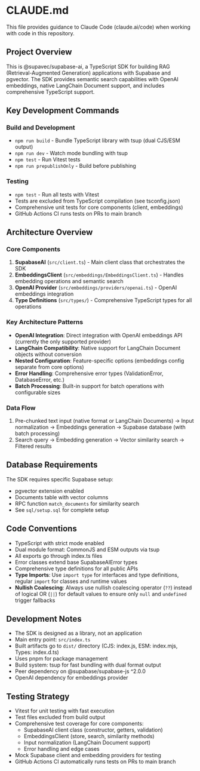# CLAUDE.md

This file provides guidance to Claude Code (claude.ai/code) when working with code in this repository.

## Project Overview

This is @supavec/supabase-ai, a TypeScript SDK for building RAG (Retrieval-Augmented Generation) applications with Supabase and pgvector. The SDK provides semantic search capabilities with OpenAI embeddings, native LangChain Document support, and includes comprehensive TypeScript support.

## Key Development Commands

### Build and Development
- `npm run build` - Bundle TypeScript library with tsup (dual CJS/ESM output)
- `npm run dev` - Watch mode bundling with tsup
- `npm test` - Run Vitest tests
- `npm run prepublishOnly` - Build before publishing

### Testing
- `npm test` - Run all tests with Vitest
- Tests are excluded from TypeScript compilation (see tsconfig.json)
- Comprehensive unit tests for core components (client, embeddings)
- GitHub Actions CI runs tests on PRs to main branch

## Architecture Overview

### Core Components
1. **SupabaseAI** (`src/client.ts`) - Main client class that orchestrates the SDK
2. **EmbeddingsClient** (`src/embeddings/EmbeddingsClient.ts`) - Handles embedding operations and semantic search
3. **OpenAI Provider** (`src/embeddings/providers/openai.ts`) - OpenAI embeddings integration
4. **Type Definitions** (`src/types/`) - Comprehensive TypeScript types for all operations

### Key Architecture Patterns
- **OpenAI Integration**: Direct integration with OpenAI embeddings API (currently the only supported provider)
- **LangChain Compatibility**: Native support for LangChain Document objects without conversion
- **Nested Configuration**: Feature-specific options (embeddings config separate from core options)
- **Error Handling**: Comprehensive error types (ValidationError, DatabaseError, etc.)
- **Batch Processing**: Built-in support for batch operations with configurable sizes

### Data Flow
1. Pre-chunked text input (native format or LangChain Documents) → Input normalization → Embeddings generation → Supabase database (with batch processing)
2. Search query → Embedding generation → Vector similarity search → Filtered results

## Database Requirements

The SDK requires specific Supabase setup:
- pgvector extension enabled
- Documents table with vector columns
- RPC function `match_documents` for similarity search
- See `sql/setup.sql` for complete setup

## Code Conventions

- TypeScript with strict mode enabled
- Dual module format: CommonJS and ESM outputs via tsup
- All exports go through index.ts files
- Error classes extend base SupabaseAIError types
- Comprehensive type definitions for all public APIs
- **Type Imports**: Use `import type` for interfaces and type definitions, regular `import` for classes and runtime values
- **Nullish Coalescing**: Always use nullish coalescing operator (`??`) instead of logical OR (`||`) for default values to ensure only `null` and `undefined` trigger fallbacks

## Development Notes

- The SDK is designed as a library, not an application
- Main entry point: `src/index.ts`
- Built artifacts go to `dist/` directory (CJS: index.js, ESM: index.mjs, Types: index.d.ts)
- Uses pnpm for package management
- Build system: tsup for fast bundling with dual format output
- Peer dependency on @supabase/supabase-js ^2.0.0
- OpenAI dependency for embeddings provider

## Testing Strategy

- Vitest for unit testing with fast execution
- Test files excluded from build output  
- Comprehensive test coverage for core components:
  - SupabaseAI client class (constructor, getters, validation)
  - EmbeddingsClient (store, search, similarity methods)
  - Input normalization (LangChain Document support)
  - Error handling and edge cases
- Mock Supabase client and embedding providers for testing
- GitHub Actions CI automatically runs tests on PRs to main branch
